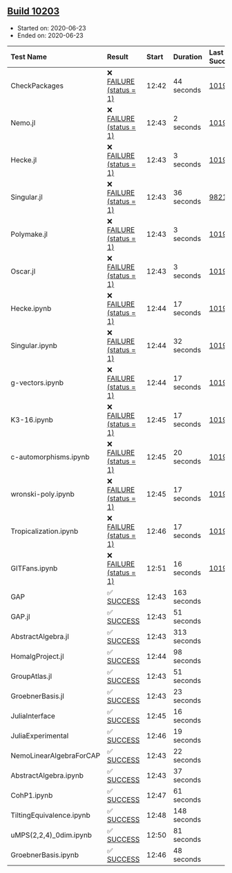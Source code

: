 ## [Build 10203](https://oscarci.mathematik.uni-kl.de/job/oscar/10203/)

* Started on: 2020-06-23
* Ended on: 2020-06-23

| Test Name    | Result | Start | Duration | Last Success | First Failure |
|:-------------|:-------|:------|:---------|:-------------|:--------------|
| CheckPackages | ❌ [FAILURE (status = 1)](https://oscarci.mathematik.uni-kl.de/job/oscar/10203/artifact/logs/build-10203/CheckPackages.log) | 12:42 | 44 seconds | [10197](https://oscarci.mathematik.uni-kl.de/job/oscar/10197/) | [10198](https://oscarci.mathematik.uni-kl.de/job/oscar/10198/) |
| Nemo.jl | ❌ [FAILURE (status = 1)](https://oscarci.mathematik.uni-kl.de/job/oscar/10203/artifact/logs/build-10203/Nemo.jl.log) | 12:43 | 2 seconds | [10197](https://oscarci.mathematik.uni-kl.de/job/oscar/10197/) | [10198](https://oscarci.mathematik.uni-kl.de/job/oscar/10198/) |
| Hecke.jl | ❌ [FAILURE (status = 1)](https://oscarci.mathematik.uni-kl.de/job/oscar/10203/artifact/logs/build-10203/Hecke.jl.log) | 12:43 | 3 seconds | [10197](https://oscarci.mathematik.uni-kl.de/job/oscar/10197/) | [10198](https://oscarci.mathematik.uni-kl.de/job/oscar/10198/) |
| Singular.jl | ❌ [FAILURE (status = 1)](https://oscarci.mathematik.uni-kl.de/job/oscar/10203/artifact/logs/build-10203/Singular.jl.log) | 12:43 | 36 seconds | [9821](https://oscarci.mathematik.uni-kl.de/job/oscar/9821/) | [9822](https://oscarci.mathematik.uni-kl.de/job/oscar/9822/) |
| Polymake.jl | ❌ [FAILURE (status = 1)](https://oscarci.mathematik.uni-kl.de/job/oscar/10203/artifact/logs/build-10203/Polymake.jl.log) | 12:43 | 3 seconds | [10197](https://oscarci.mathematik.uni-kl.de/job/oscar/10197/) | [10198](https://oscarci.mathematik.uni-kl.de/job/oscar/10198/) |
| Oscar.jl | ❌ [FAILURE (status = 1)](https://oscarci.mathematik.uni-kl.de/job/oscar/10203/artifact/logs/build-10203/Oscar.jl.log) | 12:43 | 3 seconds | [10197](https://oscarci.mathematik.uni-kl.de/job/oscar/10197/) | [10198](https://oscarci.mathematik.uni-kl.de/job/oscar/10198/) |
| Hecke.ipynb | ❌ [FAILURE (status = 1)](https://oscarci.mathematik.uni-kl.de/job/oscar/10203/artifact/logs/build-10203/Hecke.ipynb.log) | 12:44 | 17 seconds | [10197](https://oscarci.mathematik.uni-kl.de/job/oscar/10197/) | [10198](https://oscarci.mathematik.uni-kl.de/job/oscar/10198/) |
| Singular.ipynb | ❌ [FAILURE (status = 1)](https://oscarci.mathematik.uni-kl.de/job/oscar/10203/artifact/logs/build-10203/Singular.ipynb.log) | 12:44 | 32 seconds | [10197](https://oscarci.mathematik.uni-kl.de/job/oscar/10197/) | [10198](https://oscarci.mathematik.uni-kl.de/job/oscar/10198/) |
| g-vectors.ipynb | ❌ [FAILURE (status = 1)](https://oscarci.mathematik.uni-kl.de/job/oscar/10203/artifact/logs/build-10203/g-vectors.ipynb.log) | 12:44 | 17 seconds | [10197](https://oscarci.mathematik.uni-kl.de/job/oscar/10197/) | [10198](https://oscarci.mathematik.uni-kl.de/job/oscar/10198/) |
| K3-16.ipynb | ❌ [FAILURE (status = 1)](https://oscarci.mathematik.uni-kl.de/job/oscar/10203/artifact/logs/build-10203/K3-16.ipynb.log) | 12:45 | 17 seconds | [10197](https://oscarci.mathematik.uni-kl.de/job/oscar/10197/) | [10198](https://oscarci.mathematik.uni-kl.de/job/oscar/10198/) |
| c-automorphisms.ipynb | ❌ [FAILURE (status = 1)](https://oscarci.mathematik.uni-kl.de/job/oscar/10203/artifact/logs/build-10203/c-automorphisms.ipynb.log) | 12:45 | 20 seconds | [10197](https://oscarci.mathematik.uni-kl.de/job/oscar/10197/) | [10198](https://oscarci.mathematik.uni-kl.de/job/oscar/10198/) |
| wronski-poly.ipynb | ❌ [FAILURE (status = 1)](https://oscarci.mathematik.uni-kl.de/job/oscar/10203/artifact/logs/build-10203/wronski-poly.ipynb.log) | 12:45 | 17 seconds | [10197](https://oscarci.mathematik.uni-kl.de/job/oscar/10197/) | [10198](https://oscarci.mathematik.uni-kl.de/job/oscar/10198/) |
| Tropicalization.ipynb | ❌ [FAILURE (status = 1)](https://oscarci.mathematik.uni-kl.de/job/oscar/10203/artifact/logs/build-10203/Tropicalization.ipynb.log) | 12:46 | 17 seconds | [10197](https://oscarci.mathematik.uni-kl.de/job/oscar/10197/) | [10198](https://oscarci.mathematik.uni-kl.de/job/oscar/10198/) |
| GITFans.ipynb | ❌ [FAILURE (status = 1)](https://oscarci.mathematik.uni-kl.de/job/oscar/10203/artifact/logs/build-10203/GITFans.ipynb.log) | 12:51 | 16 seconds | [10197](https://oscarci.mathematik.uni-kl.de/job/oscar/10197/) | [10198](https://oscarci.mathematik.uni-kl.de/job/oscar/10198/) |
| GAP | ✅ [SUCCESS](https://oscarci.mathematik.uni-kl.de/job/oscar/10203/artifact/logs/build-10203/GAP.log) | 12:43 | 163 seconds |  |  |
| GAP.jl | ✅ [SUCCESS](https://oscarci.mathematik.uni-kl.de/job/oscar/10203/artifact/logs/build-10203/GAP.jl.log) | 12:43 | 51 seconds |  |  |
| AbstractAlgebra.jl | ✅ [SUCCESS](https://oscarci.mathematik.uni-kl.de/job/oscar/10203/artifact/logs/build-10203/AbstractAlgebra.jl.log) | 12:43 | 313 seconds |  |  |
| HomalgProject.jl | ✅ [SUCCESS](https://oscarci.mathematik.uni-kl.de/job/oscar/10203/artifact/logs/build-10203/HomalgProject.jl.log) | 12:44 | 98 seconds |  |  |
| GroupAtlas.jl | ✅ [SUCCESS](https://oscarci.mathematik.uni-kl.de/job/oscar/10203/artifact/logs/build-10203/GroupAtlas.jl.log) | 12:43 | 51 seconds |  |  |
| GroebnerBasis.jl | ✅ [SUCCESS](https://oscarci.mathematik.uni-kl.de/job/oscar/10203/artifact/logs/build-10203/GroebnerBasis.jl.log) | 12:43 | 23 seconds |  |  |
| JuliaInterface | ✅ [SUCCESS](https://oscarci.mathematik.uni-kl.de/job/oscar/10203/artifact/logs/build-10203/JuliaInterface.log) | 12:45 | 16 seconds |  |  |
| JuliaExperimental | ✅ [SUCCESS](https://oscarci.mathematik.uni-kl.de/job/oscar/10203/artifact/logs/build-10203/JuliaExperimental.log) | 12:46 | 19 seconds |  |  |
| NemoLinearAlgebraForCAP | ✅ [SUCCESS](https://oscarci.mathematik.uni-kl.de/job/oscar/10203/artifact/logs/build-10203/NemoLinearAlgebraForCAP.log) | 12:43 | 22 seconds |  |  |
| AbstractAlgebra.ipynb | ✅ [SUCCESS](https://oscarci.mathematik.uni-kl.de/job/oscar/10203/artifact/logs/build-10203/AbstractAlgebra.ipynb.log) | 12:43 | 37 seconds |  |  |
| CohP1.ipynb | ✅ [SUCCESS](https://oscarci.mathematik.uni-kl.de/job/oscar/10203/artifact/logs/build-10203/CohP1.ipynb.log) | 12:47 | 61 seconds |  |  |
| TiltingEquivalence.ipynb | ✅ [SUCCESS](https://oscarci.mathematik.uni-kl.de/job/oscar/10203/artifact/logs/build-10203/TiltingEquivalence.ipynb.log) | 12:48 | 148 seconds |  |  |
| uMPS(2,2,4)_0dim.ipynb | ✅ [SUCCESS](https://oscarci.mathematik.uni-kl.de/job/oscar/10203/artifact/logs/build-10203/uMPS-2-2-4-_0dim.ipynb.log) | 12:50 | 81 seconds |  |  |
| GroebnerBasis.ipynb | ✅ [SUCCESS](https://oscarci.mathematik.uni-kl.de/job/oscar/10203/artifact/logs/build-10203/GroebnerBasis.ipynb.log) | 12:46 | 48 seconds |  |  |
